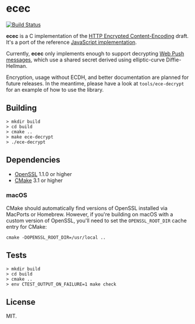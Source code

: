 # ecec

[![Build Status](https://travis-ci.org/kitcambridge/ecec.svg?branch=master)](https://travis-ci.org/kitcambridge/ecec)

**ecec** is a C implementation of the [HTTP Encrypted Content-Encoding](http://httpwg.org/http-extensions/draft-ietf-httpbis-encryption-encoding.html) draft. It's a port of the reference [JavaScript implementation](https://github.com/martinthomson/encrypted-content-encoding).

Currently, **ecec** only implements enough to support decrypting [Web Push messages](http://webpush-wg.github.io/webpush-encryption/), which use a shared secret derived using elliptic-curve Diffie-Hellman.

Encryption, usage without ECDH, and better documentation are planned for future releases. In the meantime, please have a look at `tools/ece-decrypt` for an example of how to use the library.

## Building

```shell
> mkdir build
> cd build
> cmake ..
> make ece-decrypt
> ./ece-decrypt
```

## Dependencies

* [OpenSSL](https://www.openssl.org/) 1.1.0 or higher
* [CMake](https://cmake.org/) 3.1 or higher

### macOS

CMake should automatically find versions of OpenSSL installed via MacPorts or Homebrew. However, if you're building on macOS with a custom version of OpenSSL, you'll need to set the `OPENSSL_ROOT_DIR` cache entry for CMake:

```shell
cmake -DOPENSSL_ROOT_DIR=/usr/local ..
```

## Tests

```shell
> mkdir build
> cd build
> cmake ..
> env CTEST_OUTPUT_ON_FAILURE=1 make check
```

## License

MIT.

